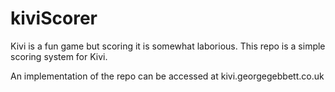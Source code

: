 # kiviScorer

Kivi is a fun game but scoring it is somewhat laborious. This repo is a simple scoring system for Kivi.

An implementation of the repo can be accessed at kivi.georgegebbett.co.uk
